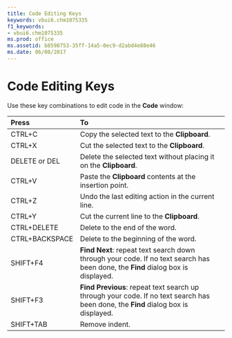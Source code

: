 ```yaml
---
title: Code Editing Keys
keywords: vbui6.chm1075335
f1_keywords:
- vbui6.chm1075335
ms.prod: office
ms.assetid: b8598753-35ff-14a5-0ec9-d2abd4e88e46
ms.date: 06/08/2017
---
```



# Code Editing Keys

Use these key combinations to edit code in the  **Code** window:



|**Press**|**To**|
|:-----|:-----|
|CTRL+C|Copy the selected text to the  **Clipboard**.|
|CTRL+X|Cut the selected text to the  **Clipboard**.|
|DELETE or DEL|Delete the selected text without placing it on the  **Clipboard**.|
|CTRL+V|Paste the  **Clipboard** contents at the insertion point.|
|CTRL+Z|Undo the last editing action in the current line.|
|CTRL+Y|Cut the current line to the  **Clipboard**.|
|CTRL+DELETE|Delete to the end of the word.|
|CTRL+BACKSPACE|Delete to the beginning of the word.|
|SHIFT+F4|**Find** **Next**: repeat text search down through your code. If no text search has been done, the **Find** dialog box is displayed.|
|SHIFT+F3|**Find** **Previous**: repeat text search up through your code. If no text search has been done, the **Find** dialog box is displayed.|
|SHIFT+TAB|Remove indent.|

